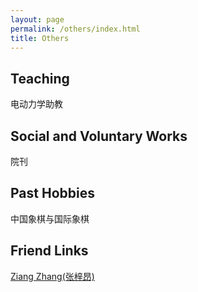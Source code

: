 ```yaml
---
layout: page
permalink: /others/index.html
title: Others
---
```


## Teaching

<!--<div class="third">
<img src="/images/prelection1.JPG">
<img src="/images/speech1.JPG">
<img src="/images/speech3.JPG">
</div> -->
电动力学助教

## Social and Voluntary Works

院刊

## Past Hobbies

中国象棋与国际象棋

## Friend Links

[Ziang Zhang(张梓昂)](https://zhang-ziang.github.io/)



